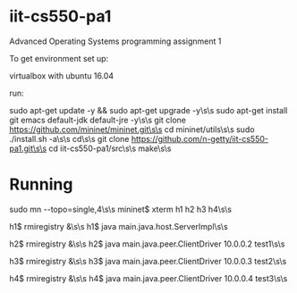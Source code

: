 # iit-cs550-pa1
Advanced Operating Systems programming assignment 1


To get environment set up:

virtualbox with ubuntu 16.04

run:

sudo apt-get update -y && sudo apt-get upgrade -y\s\s
sudo apt-get install git emacs default-jdk default-jre -y\s\s
git clone https://github.com/mininet/mininet.git\s\s
cd mininet/utils\s\s
sudo ./install.sh -a\s\s
cd\s\s
git clone https://github.com/n-getty/iit-cs550-pa1.git\s\s
cd iit-cs550-pa1/src\s\s
make\s\s


# Running  
sudo mn --topo=single,4\s\s
mininet$ xterm h1 h2 h3 h4\s\s

h1$ rmiregistry &\s\s
h1$ java main.java.host.ServerImpl\s\s

h2$ rmiregistry &\s\s
h2$ java main.java.peer.ClientDriver 10.0.0.2 test1\s\s

h3$ rmiregistry &\s\s
h3$ java main.java.peer.ClientDriver 10.0.0.3 test2\s\s

h4$ rmiregistry &\s\s
h4$ java main.java.peer.ClientDriver 10.0.0.4 test3\s\s

